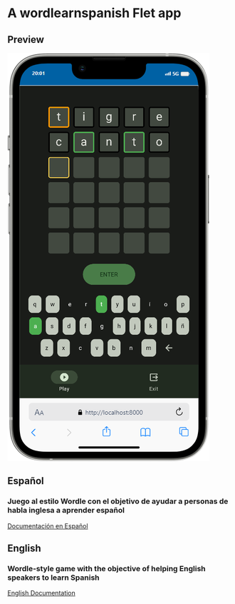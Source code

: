 # A wordlearnspanish Flet app

## Preview

![Previsualizacion de la app](docs/screenshots/mobile-green.png)

## Español

### Juego al estilo Wordle con el objetivo de ayudar a personas de habla inglesa a aprender español

[Documentación en Español](docs/español/README.md)

## English

### Wordle-style game with the objective of helping English speakers to learn Spanish

[English Documentation](docs/english/README.md)
